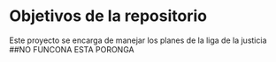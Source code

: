 # Objetivos de la repositorio

Este proyecto se encarga de manejar los planes de la liga de la justicia
##NO FUNCONA ESTA PORONGA
